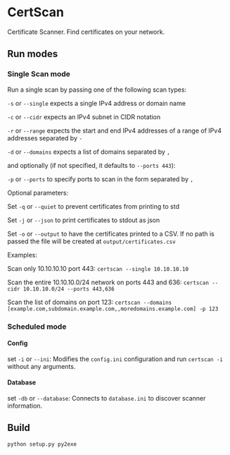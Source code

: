 # CertScan

Certificate Scanner. Find certificates on your network.

## Run modes

### Single Scan mode

Run a single scan by passing one of the following scan types:

`-s` or `--single` expects a single IPv4 address or domain name

`-c` or `--cidr` expects an IPv4 subnet in CIDR notation

`-r` or `--range` expects the start and end IPv4 addresses of a range of IPv4
addresses separated by `-`

`-d` or `--domains` expects a list of domains separated by `,`

and optionally (if not specified, it defaults to `--ports 443`):

`-p` or `--ports` to specify ports to scan in the form separated by `,`

Optional parameters:

Set `-q` or `--quiet` to prevent certificates from printing to std

Set `-j` or `--json` to print certificates to stdout as json

Set `-o` or `--output` to have the certificates printed to a CSV. If no path is
passed the file will be created at `output/certificates.csv`

Examples:



Scan only 10.10.10.10 port 443: `certscan --single 10.10.10.10`

Scan the entire 10.10.10.0/24 network on ports 443 and 636: `certscan --cidr 10.10.10.0/24 --ports 443,636`

Scan the list of domains on port 123: `certscan --domains [example.com,subdomain.example.com,,moredomains.example.com] -p 123`

### Scheduled mode

#### Config

set `-i` or `--ini`: Modifies the `config.ini` configuration and
run `certscan -i` without any arguments.

#### Database

set `-db` or `--database`: Connects to `database.ini` to discover scanner
information.

## Build

`python setup.py py2exe`